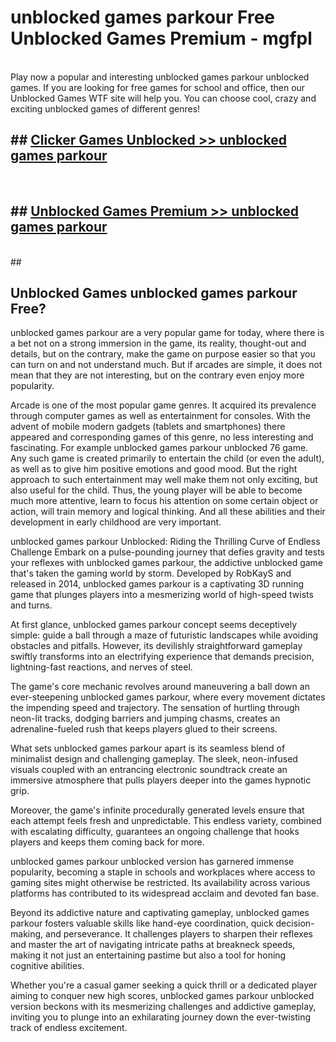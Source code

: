 # unblocked games parkour  Free Unblocked Games Premium - mgfpl <br>
<br>
Play now a popular and interesting unblocked games parkour unblocked games. If you are looking for free games for school and office, then our Unblocked Games WTF site will help you. You can choose cool, crazy and exciting unblocked games of different genres!


## ##  [Clicker Games Unblocked >> unblocked games parkour](http://freeplayer.one?title=unblocked_games_parkour&ref=UGames)
  <br>

##  ## [Unblocked Games Premium >> unblocked games parkour](http://freeplayer.one?title=unblocked_games_parkour&ref=UGames)
  <br>
  ##



## Unblocked Games unblocked games parkour Free?

unblocked games parkour are a very popular game for today, where there is a bet not on a strong immersion in the game, its reality, thought-out and details, but on the contrary, make the game on purpose easier so that you can turn on and not understand much. But if arcades are simple, it does not mean that they are not interesting, but on the contrary even enjoy more popularity.

Arcade is one of the most popular game genres. It acquired its prevalence through computer games as well as entertainment for consoles. With the advent of mobile modern gadgets (tablets and smartphones) there appeared and corresponding games of this genre, no less interesting and fascinating. For example unblocked games parkour unblocked 76 game. Any such game is created primarily to entertain the child (or even the adult), as well as to give him positive emotions and good mood. But the right approach to such entertainment may well make them not only exciting, but also useful for the child. Thus, the young player will be able to become much more attentive, learn to focus his attention on some certain object or action, will train memory and logical thinking. And all these abilities and their development in early childhood are very important.

unblocked games parkour Unblocked: Riding the Thrilling Curve of Endless Challenge
Embark on a pulse-pounding journey that defies gravity and tests your reflexes with unblocked games parkour, the addictive unblocked game that's taken the gaming world by storm. Developed by RobKayS and released in 2014, unblocked games parkour is a captivating 3D running game that plunges players into a mesmerizing world of high-speed twists and turns.

At first glance, unblocked games parkour concept seems deceptively simple: guide a ball through a maze of futuristic landscapes while avoiding obstacles and pitfalls. However, its devilishly straightforward gameplay swiftly transforms into an electrifying experience that demands precision, lightning-fast reactions, and nerves of steel.

The game's core mechanic revolves around maneuvering a ball down an ever-steepening unblocked games parkour, where every movement dictates the impending speed and trajectory. The sensation of hurtling through neon-lit tracks, dodging barriers and jumping chasms, creates an adrenaline-fueled rush that keeps players glued to their screens.

What sets unblocked games parkour apart is its seamless blend of minimalist design and challenging gameplay. The sleek, neon-infused visuals coupled with an entrancing electronic soundtrack create an immersive atmosphere that pulls players deeper into the games hypnotic grip.

Moreover, the game's infinite procedurally generated levels ensure that each attempt feels fresh and unpredictable. This endless variety, combined with escalating difficulty, guarantees an ongoing challenge that hooks players and keeps them coming back for more.

unblocked games parkour unblocked version has garnered immense popularity, becoming a staple in schools and workplaces where access to gaming sites might otherwise be restricted. Its availability across various platforms has contributed to its widespread acclaim and devoted fan base.

Beyond its addictive nature and captivating gameplay, unblocked games parkour fosters valuable skills like hand-eye coordination, quick decision-making, and perseverance. It challenges players to sharpen their reflexes and master the art of navigating intricate paths at breakneck speeds, making it not just an entertaining pastime but also a tool for honing cognitive abilities.

Whether you're a casual gamer seeking a quick thrill or a dedicated player aiming to conquer new high scores, unblocked games parkour unblocked version beckons with its mesmerizing challenges and addictive gameplay, inviting you to plunge into an exhilarating journey down the ever-twisting track of endless excitement.
